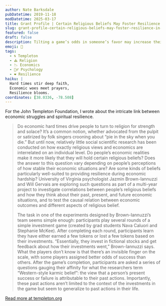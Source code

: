 ```yaml
---
author: Nate Barksdale
pubDatetime: 2019-11-18
modDatetime: 2025-03-17
title: Grant Profile | Certain Religious Beliefs May Foster Resilience in the Face of Economic Adversity
slug: grant-profile-certain-religious-beliefs-may-foster-resilience-in-the-face-of-economic-adversity
featured: false
draft: false
description: Tilting a game’s odds in someone’s favor may increase their karmic beliefs
emoji: 🙏
tags:
  - 🌀 Templeton
  - ⛪ Religion
  - 📉 Economics
  - 🧘‍♂️ Psychology
  - ❤️ Resilience
haiku: |
  Hard times stir deep faith,  
  Economic woes meet prayers,  
  Resilience blooms.
coordinates: [38.0336, -78.508]
---
```


For the John Templeton Foundation, I wrote about the intricate link between economic struggles and spiritual resilience.

> Do economic hard times drive people to turn to religion for strength and solace? It’s a common notion, whether advocated from the pulpit or satirized by folk singers crooning about “pie in the sky when you die.” But until now, relatively little social scientific research has been conducted on how exactly religious views and economics are interrelated on an individual level. Do people’s economic realities make it more likely that they will hold certain religious beliefs? Does the answer to this question vary depending on people’s perceptions of how stable their economic situations are? Are some kinds of beliefs particularly well-suited to providing resilience during economic hardship? University of Virginia psychologist Jazmin Brown-Iannuzzi and Will Gervais are exploring such questions as part of a multi-year project to investigate correlations between people’s religious beliefs and how they think about their past, present, and future economic situations, and to test the causal relation between economic outcomes and different aspects of religious belief.
>
> The task in one of the experiments designed by Brown-Iannuzzi’s team seems simple enough: participants play several rounds of a simple investment game (created by grad students Nava Caluori and Stephanie McKee). After completing each round, participants learn they have either earned a few tokens or lost a few tokens based on their investments. “Essentially, they invest in fictional stocks and get feedback about how their investments went,” Brown-Iannuzzi says. What the players don’t know is that there’s an invisible finger on the scale, with some players assigned better odds of success than others. After the game’s completion, participants are asked a series of questions gauging their affinity for what the researchers term “Western-style karmic belief”: the view that a person’s present success or failure is attributable to their past actions. Importantly, these past actions aren’t limited to the context of the investments in the game but seem to generalize to past actions in their life.

[Read more at templeton.org](https://www.templeton.org/grant/certain-religious-beliefs-may-foster-resilience-in-the-face-of-economic-adversity)
